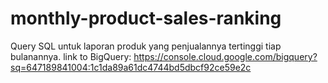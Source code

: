 # monthly-product-sales-ranking
Query SQL untuk laporan produk yang penjualannya tertinggi tiap bulanannya.
link to BigQuery: https://console.cloud.google.com/bigquery?sq=647189841004:1c1da89a61dc4744bd5dbcf92ce59e2c 
